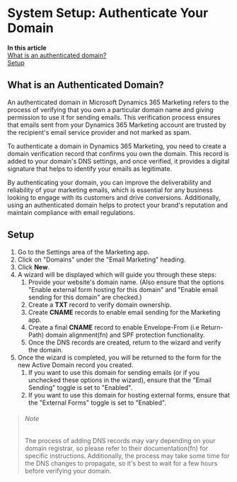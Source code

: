 # System Setup: Authenticate Your Domain

[comment]: <> (Export To: Web/01_01_AuthenticatedDomains.html)

**In this article**
<br>[What is an authenticated domain?](#what-is-an-authenticated-domain)
<br>[Setup](#setup)

## What is an Authenticated Domain?
An authenticated domain in Microsoft Dynamics 365 Marketing refers to the process of verifying that you own a particular domain name and giving permission to use it for sending emails. This verification process ensures that emails sent from your Dynamics 365 Marketing account are trusted by the recipient's email service provider and not marked as spam.

To authenticate a domain in Dynamics 365 Marketing, you need to create a domain verification record that confirms you own the domain. This record is added to your domain's DNS settings, and once verified, it provides a digital signature that helps to identify your emails as legitimate.

By authenticating your domain, you can improve the deliverability and reliability of your marketing emails, which is essential for any business looking to engage with its customers and drive conversions. Additionally, using an authenticated domain helps to protect your brand's reputation and maintain compliance with email regulations.

## Setup
1. Go to the Settings area of the Marketing app.
1. Click on "Domains" under the "Email Marketing" heading.
1. Click **New**.
1. A wizard will be displayed which will guide you through these steps:
    1. Provide your website's domain name.  (Also ensure that the options "Enable external form hosting for this domain" and "Enable email sending for this domain" are checked.)
	2. Create a **TXT** record to verify domain ownership.
	3. Create **CNAME** records to enable email sending for the Marketing app.
	4. Create a final **CNAME** record to enable Envelope-From (i.e Return-Path) domain alignment(fn) and SPF protection functionality.
    5. Once the DNS records are created, return to the wizard and verify the domain.
1. Once the wizard is completed, you will be returned to the form for the new Active Domain record you created.
    1. If you want to use this domain for sending emails (or if you unchecked these options in the wizard), ensure that the "Email Sending" toggle is set to "Enabled".
    2. If you want to use this domain for hosting external forms, ensure that the "External Forms" toggle is set to "Enabled".

>###### Note
> The process of adding DNS records may vary depending on your domain registrar,  so please refer to their documentation(fn) for specific instructions. Additionally, the process may take some time for the DNS changes to propagate, so it's best to wait for a few hours before verifying your domain.